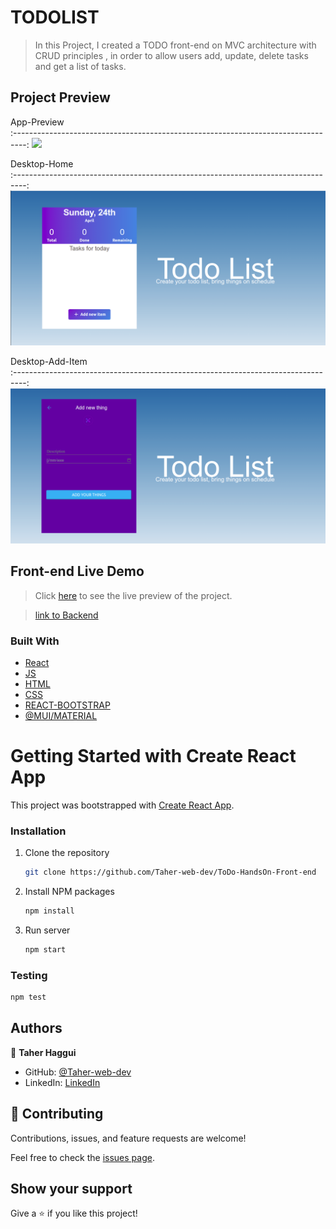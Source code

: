# TODOLIST
> In this Project, I created a TODO front-end on MVC architecture with CRUD principles , in order to allow users add, update, delete tasks and get a list of tasks.
## Project Preview

App-Preview                          
:---------------------------------------------------------------------------------:
![](https://github.com/Taher-web-dev/ToDo-HandsOn-Front-end/blob/main/src/assets/images/todo-overflow%20.gif?raw=true)  

Desktop-Home                             
:---------------------------------------------------------------------------------:
![](./src/assets/images/home_page.png)

Desktop-Add-Item                             
:---------------------------------------------------------------------------------:
![](./src/assets/images/add-item.png)


## Front-end Live Demo
> Click [here](https://todo-handson.netlify.app/) to see the live preview of the project.

> [link to Backend](https://github.com/Taher-web-dev/ToDo-HandsOn)

### Built With

- [React](https://es.reactjs.org/)
- [JS](https://www.javascript.com/)
- [HTML](https://www.w3schools.com/html/)
- [CSS](https://www.w3schools.com/css/)
- [REACT-BOOTSTRAP](https://react-bootstrap.github.io/)
- [@MUI/MATERIAL](https://mui.com/)

# Getting Started with Create React App

This project was bootstrapped with [Create React App](https://github.com/facebook/create-react-app).

### Installation

1. Clone the repository
   ```sh
   git clone https://github.com/Taher-web-dev/ToDo-HandsOn-Front-end
   ```
2. Install NPM packages
   ```sh
   npm install
   ```
3. Run server
   ```sh
   npm start
   ```
   
### Testing
   ```sh
   npm test
   ```
## Authors

👤 **Taher Haggui**

- GitHub: [@Taher-web-dev](https://github.com/Taher-web-dev)
- LinkedIn: [LinkedIn](https://www.linkedin.com/in/taher-haggui/)


## 🤝 Contributing

Contributions, issues, and feature requests are welcome!

Feel free to check the [issues page](../../issues/).


## Show your support

Give a ⭐️ if you like this project!

